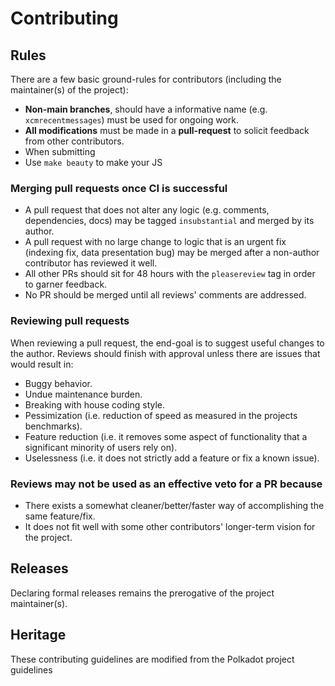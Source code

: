 # Contributing

## Rules

There are a few basic ground-rules for contributors (including the maintainer(s) of the project):

- **Non-main branches**, should have a informative name (e.g. `xcmrecentmessages`) must be used for ongoing work.
- **All modifications** must be made in a **pull-request** to solicit feedback from other contributors.  
- When submitting
- Use `make beauty` to make your JS

### Merging pull requests once CI is successful

- A pull request that does not alter any logic (e.g. comments, dependencies, docs) may be tagged `insubstantial` and merged by its author.
- A pull request with no large change to logic that is an urgent fix (indexing fix, data presentation bug) may be merged after a non-author contributor has reviewed it well.
- All other PRs should sit for 48 hours with the `pleasereview` tag in order to garner feedback.
- No PR should be merged until all reviews' comments are addressed.

### Reviewing pull requests

When reviewing a pull request, the end-goal is to suggest useful changes to the author. Reviews should finish with approval unless there are issues that would result in:

- Buggy behavior.
- Undue maintenance burden.
- Breaking with house coding style.
- Pessimization (i.e. reduction of speed as measured in the projects benchmarks).
- Feature reduction (i.e. it removes some aspect of functionality that a significant minority of users rely on).
- Uselessness (i.e. it does not strictly add a feature or fix a known issue).

### Reviews may not be used as an effective veto for a PR because

- There exists a somewhat cleaner/better/faster way of accomplishing the same feature/fix.
- It does not fit well with some other contributors' longer-term vision for the project.

## Releases

Declaring formal releases remains the prerogative of the project maintainer(s).

## Heritage

These contributing guidelines are modified from the Polkadot project guidelines

